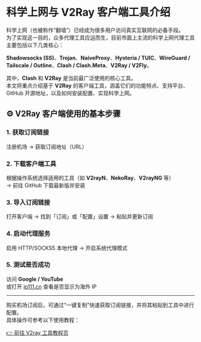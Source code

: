# 科学上网与 V2Ray 客户端工具介绍

科学上网（也被称作“翻墙”）已经成为很多用户访问真实互联网的必备手段。  
为了实现这一目的，众多代理工具应运而生，目前市面上主流的科学上网代理工具主要包括以下几类核心：

**Shadowsocks (SS)**、**Trojan**、**NaiveProxy**、**Hysteria / TUIC**、**WireGuard / Tailscale / Outline**、**Clash / Clash.Meta**、**V2Ray / V2Fly**。

其中，**Clash** 和 **V2Ray** 是当前最广泛使用的核心工具。  
本文将重点介绍基于 **V2Ray** 的客户端工具，涵盖它们的功能特点、支持平台、GitHub 开源地址，以及如何安装配置、实现科学上网。


## ⚙️ V2Ray 客户端使用的基本步骤

### 1. 获取订阅链接
注册机场 → 获取订阅地址（URL）

### 2. 下载客户端工具
根据操作系统选择适用的工具（如 **V2rayN**、**NekoRay**、**V2rayNG** 等）  
→ 前往 GitHub 下载最新版并安装

### 3. 导入订阅链接
打开客户端 → 找到「订阅」或「配置」设置 → 粘贴并更新订阅

### 4. 启动代理服务
启用 HTTP/SOCKS5 本地代理 → 开启系统代理模式

### 5. 测试是否成功
访问 **Google / YouTube**  
或打开 [ip111.cn](https://ip111.cn) 查看是否显示为海外 IP

---

购买机场订阅后，可通过“一键复制”快速获取订阅链接，并将其粘贴到工具中进行配置。  
具体操作可参考以下使用教程：

[👉 前往 V2ray 工具教程页](https://v2ray.tools/category/tutorial)


